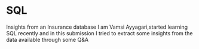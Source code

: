 # SQL
Insights from an Insurance database
I am Vamsi Ayyagari,started learning SQL recently and in this submission I tried to extract some insights from the data available through some Q&A
